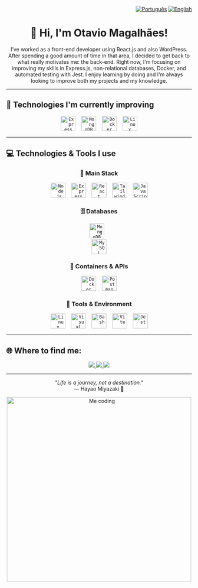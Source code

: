<p align="right">
  <a href="./README.ptBr.md"><img src="https://img.shields.io/badge/🇧🇷 Português-blue?style=flat-square" alt="Português"/></a>
  <a href="./README.md"><img src="https://img.shields.io/badge/🇺🇸 English-blue?style=flat-square" alt="English"/></a>
</p>


<div align="center">

# 👋 Hi, I'm Otavio Magalhães!

I’ve worked as a front-end developer using React.js and also WordPress. After spending a good amount of time in that area, I decided to get back to what really motivates me: the back-end.
Right now, I'm focusing on improving my skills in Express.js, non-relational databases, Docker, and automated testing with Jest. I enjoy learning by doing and I'm always looking to improve both my projects and my knowledge.

</div>

---

## 🚧 Technologies I'm currently improving

<div align="center">
  <code><img src="https://cdn.jsdelivr.net/gh/devicons/devicon/icons/express/express-original.svg" width="40" title="Express"/></code>
  &nbsp;&nbsp;
  <code><img src="https://cdn.jsdelivr.net/gh/devicons/devicon/icons/mongodb/mongodb-original.svg" width="40" title="MongoDB"/></code>
  &nbsp;&nbsp;
  <code><img src="https://cdn.jsdelivr.net/gh/devicons/devicon/icons/docker/docker-original-wordmark.svg" width="40" title="Docker"/></code>
  &nbsp;&nbsp;
  <code><img src="https://cdn.jsdelivr.net/gh/devicons/devicon/icons/linux/linux-original.svg" width="40" title="Linux"/></code>
</div>

---

## 💻 Technologies & Tools I use

<div align="center">

### 🚀 Main Stack
<code><img src="https://cdn.jsdelivr.net/gh/devicons/devicon/icons/nodejs/nodejs-original-wordmark.svg" width="40" title="Node.js"/></code>
&nbsp;&nbsp;
<code><img src="https://cdn.jsdelivr.net/gh/devicons/devicon/icons/express/express-original.svg" width="40" title="Express"/></code>
&nbsp;&nbsp;
<code><img src="https://cdn.jsdelivr.net/gh/devicons/devicon/icons/react/react-original.svg" width="40" title="React"/></code>
&nbsp;&nbsp;
<code><img src="https://cdn.jsdelivr.net/gh/devicons/devicon/icons/tailwindcss/tailwindcss-original.svg" width="40" title="Tailwind CSS"/></code>
&nbsp;&nbsp;
<code><img src="https://cdn.jsdelivr.net/gh/devicons/devicon/icons/javascript/javascript-original.svg" width="40" title="JavaScript"/></code>

### 🗄️ Databases
<code><img src="https://cdn.jsdelivr.net/gh/devicons/devicon/icons/mongodb/mongodb-original.svg" width="40" title="MongoDB"/></code>
&nbsp;&nbsp;
<code> <img src="https://cdn.jsdelivr.net/gh/devicons/devicon/icons/mysql/mysql-original.svg" width="40" title="MySQL"/></code>

### 🐳 Containers & APIs
<code><img src="https://cdn.jsdelivr.net/gh/devicons/devicon/icons/docker/docker-original-wordmark.svg" width="40" title="Docker"/></code>
&nbsp;&nbsp;
<code><img src="https://cdn.jsdelivr.net/gh/devicons/devicon/icons/postman/postman-original.svg" width="40" title="Postman"/></code>

### 🧰 Tools & Environment
<code><img src="https://cdn.jsdelivr.net/gh/devicons/devicon/icons/linux/linux-original.svg" width="40" title="Linux"/></code>
&nbsp;&nbsp;
<code><img src="https://cdn.jsdelivr.net/gh/devicons/devicon/icons/vscode/vscode-original.svg" width="40" title="Visual Studio Code"/></code>
&nbsp;&nbsp;
<code><img src="https://cdn.jsdelivr.net/gh/devicons/devicon/icons/bash/bash-original.svg" width="40" title="Bash"/></code>
&nbsp;&nbsp;
<code><img src="https://cdn.jsdelivr.net/gh/devicons/devicon/icons/vitejs/vitejs-original.svg" width="40" title="Vite"/></code>
&nbsp;&nbsp;
<code><img src="https://cdn.jsdelivr.net/gh/devicons/devicon/icons/jest/jest-plain.svg" width="40" title="Jest"/></code>

</div>

---

## 🌐 Where to find me:

<div align="center">
  <a href="https://discord.gg/bHgT68Seqb" target="_blank">
    <img src="https://img.shields.io/badge/Discord-7289DA?style=for-the-badge&logo=discord&logoColor=white"/>
  </a>
  <a href="mailto:otavio.magalhaes@soulasalle.com.br" target="_blank">
    <img src="https://img.shields.io/badge/Email-D14836?style=for-the-badge&logo=gmail&logoColor=white"/>
  </a>
  <a href="https://www.linkedin.com/in/otavio-magalh%C3%A3es-08b0371b1/" target="_blank">
    <img src="https://img.shields.io/badge/LinkedIn-0077B5?style=for-the-badge&logo=linkedin&logoColor=white"/>
  </a>
</div>

---

<div align="center">
  
*"Life is a journey, not a destination."*  
— Hayao Miyazaki 🌸

<img alt="Me coding" src="https://i.imgur.com/2zqmS5M.png" width="500" >
</div>
